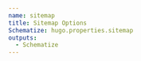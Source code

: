 ```yaml
---
name: sitemap
title: Sitemap Options
Schematize: hugo.properties.sitemap
outputs:
  - Schematize
---
```

